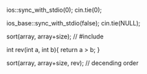 ios::sync_with_stdio(0);
	cin.tie(0);

ios_base::sync_with_stdio(false);
    cin.tie(NULL);

sort(array, array+size); // #include <algorithm> 

int rev(int a, int b){
    return a > b;
}

sort(array, array+size, rev); // decending order
